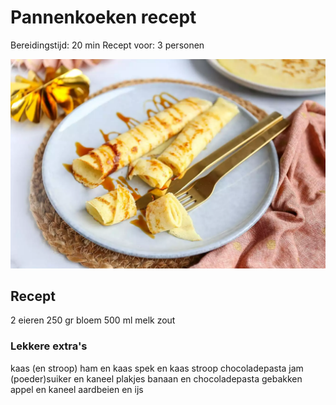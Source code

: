 # Pannenkoeken recept
Bereidingstijd: 20 min
Recept voor: 3 personen

![Pannenkoeken](Pannenkoeken.png)

## Recept
2 eieren
250 gr bloem
500 ml melk
zout

### Lekkere extra's
kaas (en stroop)
ham en kaas
spek en kaas
stroop
chocoladepasta
jam
(poeder)suiker en kaneel
plakjes banaan en chocoladepasta
gebakken appel en kaneel
aardbeien en ijs